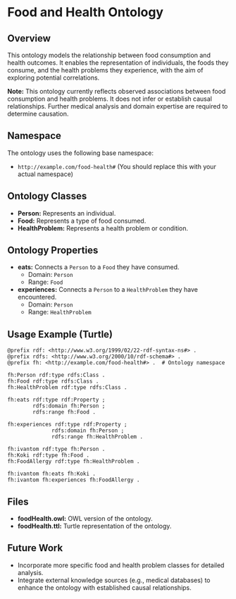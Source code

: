 
# Food and Health Ontology

## Overview

This ontology models the relationship between food consumption and health outcomes. It enables the representation of individuals, the foods they consume, and the health problems they experience, with the aim of exploring potential correlations. 

**Note:**  This ontology currently reflects observed associations between food consumption and health problems. It does not infer or establish causal relationships. Further medical analysis and domain expertise are required to determine causation.

## Namespace

The ontology uses the following base namespace: 

* `http://example.com/food-health#` (You should replace this with your actual namespace)

## Ontology Classes

* **Person:** Represents an individual.
* **Food:** Represents a type of food consumed.
* **HealthProblem:**  Represents a health problem or condition.

## Ontology Properties

* **eats:** Connects a `Person` to a `Food` they have consumed. 
   - Domain: `Person`
   - Range: `Food`
* **experiences:** Connects a `Person` to a `HealthProblem` they have encountered.
   - Domain: `Person`
   - Range: `HealthProblem`

## Usage Example (Turtle)

```turtle
@prefix rdf: <http://www.w3.org/1999/02/22-rdf-syntax-ns#> .
@prefix rdfs: <http://www.w3.org/2000/10/rdf-schema#> .
@prefix fh: <http://example.com/food-health#> .  # Ontology namespace

fh:Person rdf:type rdfs:Class .
fh:Food rdf:type rdfs:Class .
fh:HealthProblem rdf:type rdfs:Class .

fh:eats rdf:type rdf:Property ;
        rdfs:domain fh:Person ;
        rdfs:range fh:Food .

fh:experiences rdf:type rdf:Property ;
              rdfs:domain fh:Person ;
              rdfs:range fh:HealthProblem .

fh:ivantom rdf:type fh:Person . 
fh:Koki rdf:type fh:Food .
fh:FoodAllergy rdf:type fh:HealthProblem .

fh:ivantom fh:eats fh:Koki .
fh:ivantom fh:experiences fh:FoodAllergy .
```

## Files

* **foodHealth.owl:** OWL version of the ontology.
* **foodHealth.ttl:** Turtle representation of the ontology.

## Future Work

* Incorporate more specific food and health problem classes for detailed analysis.
* Integrate external knowledge sources (e.g., medical databases) to enhance the ontology with established causal relationships. 

<!-- ## Contact -->

<!-- [Your Name/Organization]
[Contact Information]  -->
